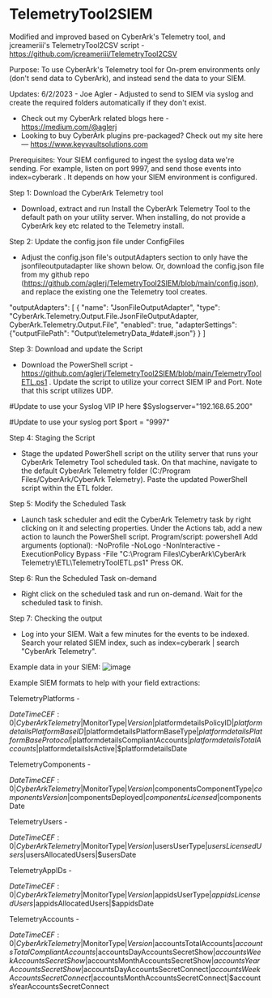 # TelemetryTool2SIEM

Modified and improved based on CyberArk's Telemetry tool, and jcreameriii's TelemetryTool2CSV script - https://github.com/jcreameriii/TelemetryTool2CSV

Purpose:
To use CyberArk's Telemetry tool for On-prem environments only (don't send data to CyberArk), and instead send the data to your SIEM.

Updates:
6/2/2023 - Joe Agler - Adjusted to send to SIEM via syslog and create the required folders automatically if they don't exist. 

- Check out my CyberArk related blogs here -  https://medium.com/@aglerj
- Looking to buy CyberArk plugins pre-packaged? Check out my site here — https://www.keyvaultsolutions.com

Prerequisites:
Your SIEM configured to ingest the syslog data we're sending. For example, listen on port 9997, and send those events into index=cyberark . It depends on how your SIEM environment is configured.

Step 1: Download the CyberArk Telemetry tool 
- Download, extract and run Install the CyberArk Telemetry Tool to the default path on your utility server. When installing, do not provide a CyberArk key etc related to the Telemetry install.

Step 2: Update the config.json file under ConfigFiles
- Adjust the config.json file's outputAdapters section to only have the jsonfileoutputadapter like shown below. Or, download the config.json file from my github repo (https://github.com/aglerj/TelemetryTool2SIEM/blob/main/config.json), and replace the existing one the Telemetry tool creates.

 "outputAdapters":     [
                {
            "name": "JsonFileOutputAdapter",
            "type": "CyberArk.Telemetry.Output.File.JsonFileOutputAdapter, CyberArk.Telemetry.Output.File",
            "enabled": true,
            "adapterSettings": {"outputFilePath": "Output\\telemetryData_#date#.json"}
        } ]

Step 3: Download and update the Script
- Download the PowerShell script - https://github.com/aglerj/TelemetryTool2SIEM/blob/main/TelemetryToolETL.ps1 . Update the script to utilize your correct SIEM IP and Port. Note that this script utilizes UDP.

#Update to use your Syslog VIP IP here
$Syslogserver="192.168.65.200"

#Update to use your syslog port
$port = "9997"

Step 4: Staging the Script
- Stage the updated PowerShell script on the utility server that runs your CyberArk Telemetry Tool scheduled task. On that machine, navigate to the default CyberArk Telemetry folder (C:/Program Files/CyberArk/CyberArk Telemetry). Paste the updated PowerShell script within the ETL folder.

Step 5: Modify the Scheduled Task
- Launch task scheduler and edit the CyberArk Telemetry task by right clicking on it and selecting properties. Under the Actions tab, add a new action to launch the PowerShell script.
Program/script: powershell
Add arguments (optional): -NoProfile -NoLogo -NonInteractive -ExecutionPolicy Bypass -File "C:\Program Files\CyberArk\CyberArk Telemetry\ETL\TelemetryToolETL.ps1"
Press OK.

Step 6: Run the Scheduled Task on-demand
 - Right click on the scheduled task and run on-demand. Wait for the scheduled task to finish.  

Step 7: Checking the output
 - Log into your SIEM. Wait a few minutes for the events to be indexed. Search your related SIEM index, such as index=cyberark | search "CyberArk Telemetry".

Example data in your SIEM:
![image](https://github.com/aglerj/TelemetryTool2SIEM/assets/21351031/67efab4f-3a84-46fc-9e37-b82170eb6ed2)


Example SIEM formats to help with your field extractions:

TelemetryPlatforms - 

$DateTime CEF:0|CyberArk Telemetry|$MonitorType|$Version|$platformdetailsPolicyID|$platformdetailsPlatformBaseID|$platformdetailsPlatformBaseType|$platformdetailsPlatformBaseProtocol|$platformdetailsCompliantAccounts|$platformdetailsTotalAccounts|$platformdetailsIsActive|$platformdetailsDate

TelemetryComponents - 

$DateTime CEF:0|CyberArk Telemetry|$MonitorType|$Version|$componentsComponentType|$componentsVersion|$componentsDeployed|$componentsLicensed|$componentsDate

TelemetryUsers - 

$DateTime CEF:0|CyberArk Telemetry|$MonitorType|$Version|$usersUserType|$usersLicensedUsers|$usersAllocatedUsers|$usersDate

TelemetryAppIDs - 

$DateTime CEF:0|CyberArk Telemetry|$MonitorType|$Version|$appidsUserType|$appidsLicensedUsers|$appidsAllocatedUsers|$appidsDate

TelemetryAccounts - 

$DateTime CEF:0|CyberArk Telemetry|$MonitorType|$Version|$accountsTotalAccounts|$accountsTotalCompliantAccounts|$accountsDayAccountsSecretShow|$accountsWeekAccountsSecretShow|$accountsMonthAccountsSecretShow|$accountsYearAccountsSecretShow|$accountsDayAccountsSecretConnect|$accountsWeekAccountsSecretConnect|$accountsMonthAccountsSecretConnect|$accountsYearAccountsSecretConnect




